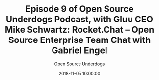 ---
title: "Episode 9 of Open Source Underdogs Podcast, with Gluu CEO Mike Schwartz: Rocket.Chat – Open Source Enterprise Team Chat with Gabriel Engel"
date: 2018-11-05 10:00:00
link: //opensourceunderdogs.com/episode-9-rocket-chat-open-source-enterprise-team-chat-with-gabriel-engel/
hidden: true
author: Open Source Underdogs
extUrl: https://opensourceunderdogs.com/episode-9-rocket-chat-open-source-enterprise-team-chat-with-gabriel-engel/
cover: /images/posts/2018/11/2018-11-05-gabriel-engel-guest-OS-underdogs-podcast/rocket-chat-gabe-engel-OSU-podcast.jpg
bgSize: contain
bgColor: "111D4E"
categories:
- Press
---